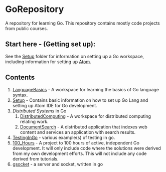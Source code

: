 # GoRepository
A repository for learning Go. This repository contains mostly code projects from public courses.  

## Start here - (Getting set up):
See the [Setup](./SetupGo) folder for information on setting up a Go workspace, including information for setting up [Atom](https://atom.io/).

## Contents
1. [LanguageBasics](./LanguageBasics) - A workspace for learning the basics of Go language syntax.
2. [Setup](./SetupGo) - Contains basic information on how to set up Go Lang and setting up Atom IDE for Go development.
3. *Distributed Systems* in Go
    1. [DistributedComputing](./DistributedComputing) - A workspace for distributed computing relating work.
    2. [DocumentSearch](./DocumentSearch) - A distributed application that indexes web content and services an application with search results.
4. [TestingInGo](./TestingInGo) - various example(s) of testing in go.
5. [100_Hours](./100_Hours) - A project to 100 hours of active, independent Go development. It will only include code where the solutions were derived from my own development efforts. This will not include any code derived from tutorials.
6. [gsocket](./gsocket) - a server and socket, written in go
